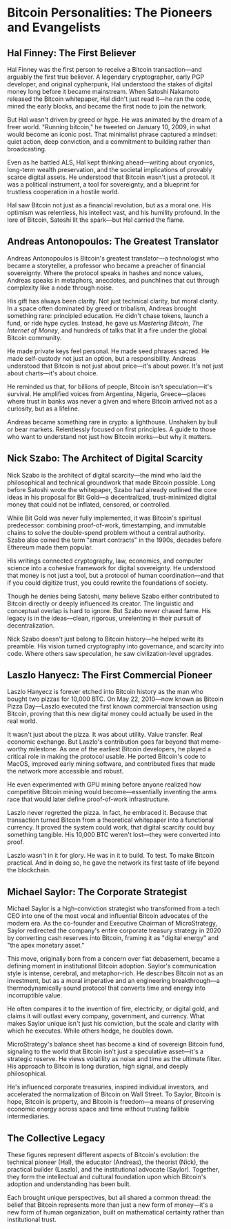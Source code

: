 # Bitcoin Personalities: The Pioneers and Evangelists

## Hal Finney: The First Believer

Hal Finney was the first person to receive a Bitcoin transaction—and arguably the first true believer. A legendary cryptographer, early PGP developer, and original cypherpunk, Hal understood the stakes of digital money long before it became mainstream. When Satoshi Nakamoto released the Bitcoin whitepaper, Hal didn't just read it—he ran the code, mined the early blocks, and became the first node to join the network.

But Hal wasn't driven by greed or hype. He was animated by the dream of a freer world. "Running bitcoin," he tweeted on January 10, 2009, in what would become an iconic post. That minimalist phrase captured a mindset: quiet action, deep conviction, and a commitment to building rather than broadcasting.

Even as he battled ALS, Hal kept thinking ahead—writing about cryonics, long-term wealth preservation, and the societal implications of provably scarce digital assets. He understood that Bitcoin wasn't just a protocol. It was a political instrument, a tool for sovereignty, and a blueprint for trustless cooperation in a hostile world.

Hal saw Bitcoin not just as a financial revolution, but as a moral one. His optimism was relentless, his intellect vast, and his humility profound. In the lore of Bitcoin, Satoshi lit the spark—but Hal carried the flame.

## Andreas Antonopoulos: The Greatest Translator

Andreas Antonopoulos is Bitcoin's greatest translator—a technologist who became a storyteller, a professor who became a preacher of financial sovereignty. Where the protocol speaks in hashes and nonce values, Andreas speaks in metaphors, anecdotes, and punchlines that cut through complexity like a node through noise.

His gift has always been clarity. Not just technical clarity, but moral clarity. In a space often dominated by greed or tribalism, Andreas brought something rare: principled education. He didn't chase tokens, launch a fund, or ride hype cycles. Instead, he gave us *Mastering Bitcoin*, *The Internet of Money*, and hundreds of talks that lit a fire under the global Bitcoin community.

He made private keys feel personal. He made seed phrases sacred. He made self-custody not just an option, but a responsibility. Andreas understood that Bitcoin is not just about price—it's about power. It's not just about charts—it's about choice.

He reminded us that, for billions of people, Bitcoin isn't speculation—it's survival. He amplified voices from Argentina, Nigeria, Greece—places where trust in banks was never a given and where Bitcoin arrived not as a curiosity, but as a lifeline.

Andreas became something rare in crypto: a lighthouse. Unshaken by bull or bear markets. Relentlessly focused on first principles. A guide to those who want to understand not just how Bitcoin works—but why it matters.

## Nick Szabo: The Architect of Digital Scarcity

Nick Szabo is the architect of digital scarcity—the mind who laid the philosophical and technical groundwork that made Bitcoin possible. Long before Satoshi wrote the whitepaper, Szabo had already outlined the core ideas in his proposal for Bit Gold—a decentralized, trust-minimized digital money that could not be inflated, censored, or controlled.

While Bit Gold was never fully implemented, it was Bitcoin's spiritual predecessor: combining proof-of-work, timestamping, and immutable chains to solve the double-spend problem without a central authority. Szabo also coined the term "smart contracts" in the 1990s, decades before Ethereum made them popular.

His writings connected cryptography, law, economics, and computer science into a cohesive framework for digital sovereignty. He understood that money is not just a tool, but a protocol of human coordination—and that if you could digitize trust, you could rewrite the foundations of society.

Though he denies being Satoshi, many believe Szabo either contributed to Bitcoin directly or deeply influenced its creator. The linguistic and conceptual overlap is hard to ignore. But Szabo never chased fame. His legacy is in the ideas—clean, rigorous, unrelenting in their pursuit of decentralization.

Nick Szabo doesn't just belong to Bitcoin history—he helped write its preamble. His vision turned cryptography into governance, and scarcity into code. Where others saw speculation, he saw civilization-level upgrades.

## Laszlo Hanyecz: The First Commercial Pioneer

Laszlo Hanyecz is forever etched into Bitcoin history as the man who bought two pizzas for 10,000 BTC. On May 22, 2010—now known as Bitcoin Pizza Day—Laszlo executed the first known commercial transaction using Bitcoin, proving that this new digital money could actually be used in the real world.

It wasn't just about the pizza. It was about utility. Value transfer. Real economic exchange. But Laszlo's contribution goes far beyond that meme-worthy milestone. As one of the earliest Bitcoin developers, he played a critical role in making the protocol usable. He ported Bitcoin's code to MacOS, improved early mining software, and contributed fixes that made the network more accessible and robust.

He even experimented with GPU mining before anyone realized how competitive Bitcoin mining would become—essentially inventing the arms race that would later define proof-of-work infrastructure.

Laszlo never regretted the pizza. In fact, he embraced it. Because that transaction turned Bitcoin from a theoretical whitepaper into a functional currency. It proved the system could work, that digital scarcity could buy something tangible. His 10,000 BTC weren't lost—they were converted into proof.

Laszlo wasn't in it for glory. He was in it to build. To test. To make Bitcoin practical. And in doing so, he gave the network its first taste of life beyond the blockchain.

## Michael Saylor: The Corporate Strategist

Michael Saylor is a high-conviction strategist who transformed from a tech CEO into one of the most vocal and influential Bitcoin advocates of the modern era. As the co-founder and Executive Chairman of MicroStrategy, Saylor redirected the company's entire corporate treasury strategy in 2020 by converting cash reserves into Bitcoin, framing it as "digital energy" and "the apex monetary asset."

This move, originally born from a concern over fiat debasement, became a defining moment in institutional Bitcoin adoption. Saylor's communication style is intense, cerebral, and metaphor-rich. He describes Bitcoin not as an investment, but as a moral imperative and an engineering breakthrough—a thermodynamically sound protocol that converts time and energy into incorruptible value.

He often compares it to the invention of fire, electricity, or digital gold, and claims it will outlast every company, government, and currency. What makes Saylor unique isn't just his conviction, but the scale and clarity with which he executes. While others hedge, he doubles down.

MicroStrategy's balance sheet has become a kind of sovereign Bitcoin fund, signaling to the world that Bitcoin isn't just a speculative asset—it's a strategic reserve. He views volatility as noise and time as the ultimate filter. His approach to Bitcoin is long duration, high signal, and deeply philosophical.

He's influenced corporate treasuries, inspired individual investors, and accelerated the normalization of Bitcoin on Wall Street. To Saylor, Bitcoin is hope, Bitcoin is property, and Bitcoin is freedom—a means of preserving economic energy across space and time without trusting fallible intermediaries.

## The Collective Legacy

These figures represent different aspects of Bitcoin's evolution: the technical pioneer (Hal), the educator (Andreas), the theorist (Nick), the practical builder (Laszlo), and the institutional advocate (Saylor). Together, they form the intellectual and cultural foundation upon which Bitcoin's adoption and understanding has been built.

Each brought unique perspectives, but all shared a common thread: the belief that Bitcoin represents more than just a new form of money—it's a new form of human organization, built on mathematical certainty rather than institutional trust. 